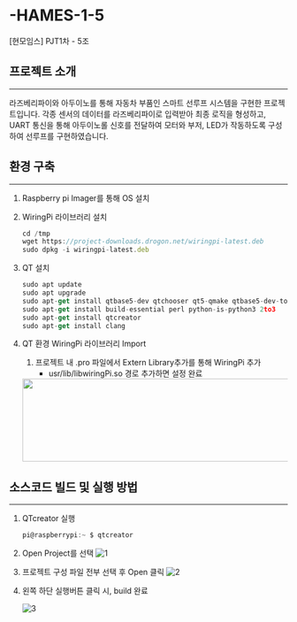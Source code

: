 # -HAMES-1-5
[현모임스] PJT1차 - 5조

## 프로젝트 소개

---

라즈베리파이와 아두이노를 통해 자동차 부품인 스마트 선루프 시스템을 구현한 프로젝트입니다. 각종 센서의 데이터를 라즈베리파이로 입력받아 최종 로직을 형성하고, UART 통신을 통해 아두이노롤 신호를 전달하여 모터와 부저, LED가 작동하도록 구성하여 선루프를 구현하였습니다.
   
## 환경 구축

---

1. Raspberry pi Imager를 통해 OS 설치
2. WiringPi 라이브러리 설치
    
    ```jsx
    cd /tmp
    wget https://project-downloads.drogon.net/wiringpi-latest.deb
    sudo dpkg -i wiringpi-latest.deb
    ```
    
3. QT 설치
    
    ```jsx
    sudo apt update
    sudo apt upgrade
    sudo apt-get install qtbase5-dev qtchooser qt5-qmake qtbase5-dev-tools
    sudo apt-get install build-essential perl python-is-python3 2to3
    sudo apt-get install qtcreator
    sudo apt-get install clang
    ```
    
4. QT 환경 WiringPi 라이브러리 Import
    1. 프로젝트 내 .pro 파일에서 Extern Library추가를 통해 WiringPi 추가
        - usr/lib/libwiringPi.so 경로 추가하면 설정 완료
      <img src="https://github.com/JINK004/HAMES_1_5/assets/87352996/59ee36f1-862a-4d1b-8921-0d4060656739.png" width="500" height="150"/>



## 소스코드 빌드 및 실행 방법

---

1. QTcreator 실행
    
    ```jsx
    pi@raspberrypi:~ $ qtcreator
    ```
    
2. Open Project를 선택
    ![1](https://github.com/JINK004/HAMES_1_5/assets/87352996/596079f4-9793-4a50-b312-d0ec0e9369fe)

    
3. 프로젝트 구성 파일 전부 선택 후 Open 클릭
    ![2](https://github.com/JINK004/HAMES_1_5/assets/87352996/79643711-de7d-4807-a9c2-f184779d3b69)

    
4. 왼쪽 하단 실행버튼 클릭 시, build 완료
   
    ![3](https://github.com/JINK004/HAMES_1_5/assets/87352996/4dac774a-428f-4de4-8e34-1c3809a46f31)
